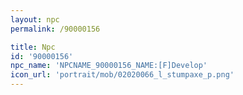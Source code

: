 ```yaml
---
layout: npc
permalink: /90000156

title: Npc
id: '90000156'
npc_name: 'NPCNAME_90000156_NAME:[F]Develop'
icon_url: 'portrait/mob/02020066_l_stumpaxe_p.png'
---
```

